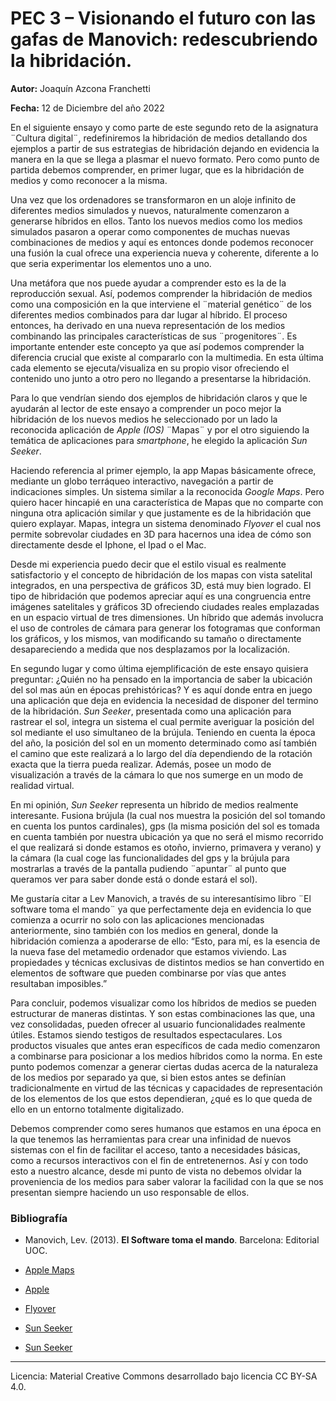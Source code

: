 # PEC 3 – Visionando el futuro con las gafas de Manovich: redescubriendo la hibridación.

**Autor:** Joaquín Azcona Franchetti

**Fecha:** 12 de Diciembre del año 2022

En el siguiente ensayo y como parte de este segundo reto de la asignatura ¨Cultura digital¨, redefiniremos la hibridación de medios detallando dos ejemplos a partir de sus estrategias de hibridación dejando en evidencia la manera en la que se llega a plasmar el nuevo formato. Pero como punto de partida debemos comprender, en primer lugar, que es la hibridación de medios y como reconocer a la misma. 

Una vez que los ordenadores se transformaron en un aloje infinito de diferentes medios simulados y nuevos, naturalmente comenzaron a generarse híbridos en ellos. Tanto los nuevos medios como los medios simulados pasaron a operar como componentes de muchas nuevas combinaciones de medios y aquí es entonces donde podemos reconocer una fusión la cual ofrece una experiencia nueva y coherente, diferente a lo que seria experimentar los elementos uno a uno.

Una metáfora que nos puede ayudar a comprender esto es la de la reproducción sexual. Así, podemos comprender la hibridación de medios como una composición en la que interviene el ¨material genético¨ de los diferentes medios combinados para dar lugar al híbrido. El proceso entonces, ha derivado en una nueva representación de los medios combinando las principales características de sus ¨progenitores¨. Es importante entender este concepto ya que así podemos comprender la diferencia crucial que existe al compararlo con la multimedia. En esta última cada elemento se ejecuta/visualiza en su propio visor ofreciendo el contenido uno junto a otro pero no llegando a presentarse la hibridación.

Para lo que vendrían siendo dos ejemplos de hibridación claros y que le ayudarán al lector de este ensayo a comprender un poco mejor la hibridación de los nuevos medios he seleccionado por un lado la reconocida aplicación de _Apple (IOS)_ ¨Mapas¨ y por el otro siguiendo la temática de aplicaciones para _smartphone_, he elegido la aplicación _Sun Seeker_.

Haciendo referencia al primer ejemplo, la app Mapas básicamente ofrece, mediante un globo terráqueo interactivo, navegación a partir de indicaciones simples. Un sistema similar a la reconocida _Google Maps_. Pero quiero hacer hincapié en una característica de Mapas que no comparte con ninguna otra aplicación similar y que justamente es de la hibridación que quiero explayar. Mapas, integra un sistema denominado _Flyover_ el cual nos permite sobrevolar ciudades en 3D para hacernos una idea de cómo son directamente desde el Iphone, el Ipad o el Mac. 

Desde mi experiencia puedo decir que el estilo visual es realmente satisfactorio y el concepto de hibridación de los mapas con vista satelital integrados, en una perspectiva de gráficos 3D, está muy bien logrado. El tipo de hibridación que podemos apreciar aquí es una congruencia entre imágenes satelitales y gráficos 3D ofreciendo ciudades reales emplazadas en un espacio virtual de tres dimensiones. Un híbrido que además involucra el uso de controles de cámara para generar los fotogramas que conforman los gráficos, y los mismos, van modificando su tamaño o directamente desapareciendo a medida que nos desplazamos por la localización.

En segundo lugar y como última ejemplificación de este ensayo quisiera preguntar: ¿Quién no ha pensado en la importancia de saber la ubicación del sol mas aún en épocas prehistóricas? Y es aquí donde entra en juego una aplicación que deja en evidencia la necesidad de disponer del termino de la hibridación. _Sun Seeker_, presentada como una aplicación para rastrear el sol, integra un sistema el cual permite averiguar la posición del sol mediante el uso simultaneo de la brújula. Teniendo en cuenta la época del año, la posición del sol en un momento determinado como así también el camino que este realizará a lo largo del día dependiendo de la rotación exacta que la tierra pueda realizar. Además, posee un modo de visualización a través de la cámara lo que nos sumerge en un modo de realidad virtual.

En mi opinión, _Sun Seeker_ representa un híbrido de medios realmente interesante. Fusiona brújula (la cual nos muestra la posición del sol tomando en cuenta los puntos cardinales), gps (la misma posición del sol es tomada en cuenta también por nuestra ubicación ya que no será el mismo recorrido el que realizará si donde estamos es otoño, invierno, primavera y verano) y la cámara (la cual coge las funcionalidades del gps y la brújula para mostrarlas a través de la pantalla pudiendo ¨apuntar¨ al punto que queramos ver para saber donde está o donde estará el sol). 

Me gustaría citar a Lev Manovich, a través de su interesantísimo libro ¨El software toma el mando¨ ya que perfectamente deja en evidencia lo que comienza a ocurrir no solo con las aplicaciones mencionadas anteriormente, sino también con los medios en general, donde la hibridación comienza a apoderarse de ello: “Esto, para mí, es la esencia de la nueva fase del metamedio ordenador que estamos viviendo. Las propiedades y técnicas exclusivas de distintos medios se han convertido en elementos de software que pueden combinarse por vías que antes resultaban imposibles.”

Para concluir, podemos visualizar como los híbridos de medios se pueden estructurar de maneras distintas. Y son estas combinaciones las que, una vez consolidadas, pueden ofrecer al usuario funcionalidades realmente útiles. Estamos siendo testigos de resultados espectaculares. Los productos visuales que antes eran específicos de cada medio comenzaron a combinarse para posicionar a los medios híbridos como la norma. En este punto podemos comenzar a generar ciertas dudas acerca de la naturaleza de los medios por separado ya que, si bien estos antes se definían tradicionalmente en virtud de las técnicas y capacidades de representación de los elementos de los que estos dependieran, ¿qué es lo que queda de ello en un entorno totalmente digitalizado.

Debemos comprender como seres humanos que estamos en una época en la que tenemos las herramientas para crear una infinidad de nuevos sistemas con el fin de facilitar el acceso, tanto a necesidades básicas, como a recursos interactivos con el fin de entretenernos. Así y con todo esto a nuestro alcance, desde mi punto de vista no debemos olvidar la proveniencia de los medios para saber valorar la facilidad con la que se nos presentan siempre haciendo un uso responsable de ellos.

### Bibliografía 

* Manovich, Lev. (2013). **El Software toma el mando**. Barcelona: Editorial UOC. 

* [Apple Maps](https://es.wikipedia.org/wiki/Apple_Maps#:~:text=Apple%20Maps%20es%20un%20servicio,como%20reemplazo%20del%20Google%20Maps.&text=Apple%20Inc.)  

* [Apple](https://www.apple.com/la/maps/) 

* [Flyover](https://www.applesfera.com/ios/flyover-apple-maps-llega-a-nuevas-ciudades-cuatro-ellas-espanolas#:~:text=Flyover%20es%20el%20servicio%20de,a%C3%B1adiendo%20m%C3%A1s%20y%20m%C3%A1s%20ubicaciones.)

* [Sun Seeker](https://www.similarweb.com/es/app/google-play/com.ajnaware.sunseeker/statistics/)

* [Sun Seeker](https://appsrankings.com/es/app/330247123/sun-seeker-track-positions-3d)

----

Licencia: Material Creative Commons desarrollado bajo licencia CC BY-SA 4.0.
